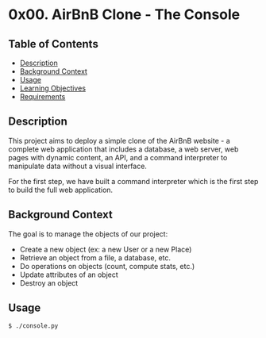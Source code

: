 # 0x00. AirBnB Clone - The Console

## Table of Contents
- [Description](#description)
- [Background Context](#background-context)
- [Usage](#usage)
- [Learning Objectives](#learning-objectives)
- [Requirements](#requirements)

## Description

This project aims to deploy a simple clone of the AirBnB website - a complete web application that includes a database, a web server, web pages with dynamic content, an API, and a command interpreter to manipulate data without a visual interface.

For the first step, we have built a command interpreter which is the first step to build the full web application.


## Background Context

The goal is to manage the objects of our project:
- Create a new object (ex: a new User or a new Place)
- Retrieve an object from a file, a database, etc.
- Do operations on objects (count, compute stats, etc.)
- Update attributes of an object
- Destroy an object


## Usage

```bash
$ ./console.py
